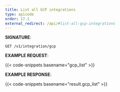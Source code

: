 ```yaml
---
title: List all GCP integrations
type: apicode
order: 17.1
external_redirect: /api/#list-all-gcp-integrations
---
```


**SIGNATURE**:

`GET /v1/integration/gcp`

**EXAMPLE REQUEST**:

{{< code-snippets basename="gcp_list" >}}

**EXAMPLE RESPONSE**:

{{< code-snippets basename="result.gcp_list" >}}
